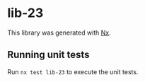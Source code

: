 # lib-23

This library was generated with [Nx](https://nx.dev).

## Running unit tests

Run `nx test lib-23` to execute the unit tests.
